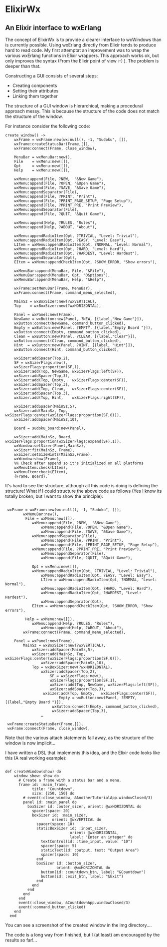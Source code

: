 
# ElixirWx
An Elixir interface to wxErlang
----

The concept of ElixirWx is to provide a clearer interface to wxWindows than is currently possible. Using wxErlang directly from Elixir tends to produce hard to read code. My first attemptat an improvement was to wrap the various wxErlang functions in Elixir wrappers. This approach works ok, but only improves the syntax (From the Elixir point of view :-) ). The problem is deeper than that. 

Constructing a GUI consists of several steps:

- Creating components
- Setting their attributes
- Linking them together

The structure of a GUI window is hierarchical, making a procedural  approach messy. This is because the structure of the code does not match the structure of the window.

For instance consider the following code:

    create_window() ->
        wxFrame = wxFrame:new(wx:null(), -1, "Sudoku", []),
        wxFrame:createStatusBar(Frame,[]),
        wxFrame:connect(Frame, close_window),
    
        MenuBar = wxMenuBar:new(),
        File    = wxMenu:new([]),
        Opt     = wxMenu:new([]),
        Help    = wxMenu:new([]),
    
        wxMenu:append(File, ?NEW,  "&New Game"),
        wxMenu:append(File, ?OPEN, "&Open Game"),
        wxMenu:append(File, ?SAVE, "&Save Game"),
        wxMenu:appendSeparator(File),
        wxMenu:append(File, ?PRINT, "Print"),
        wxMenu:append(File, ?PRINT_PAGE_SETUP, "Page Setup"),
        wxMenu:append(File, ?PRINT_PRE, "Print Preview"),
        wxMenu:appendSeparator(File),
        wxMenu:append(File, ?QUIT, "&Quit Game"),
    
        wxMenu:append(Help, ?RULES, "Rules"),
        wxMenu:append(Help, ?ABOUT, "About"), 
    
        wxMenu:appendRadioItem(Opt, ?TRIVIAL, "Level: Trivial"),
        wxMenu:appendRadioItem(Opt, ?EASY, "Level: Easy"),
        LItem = wxMenu:appendRadioItem(Opt, ?NORMAL, "Level: Normal"),
        wxMenu:appendRadioItem(Opt, ?HARD, "Level: Hard"),
        wxMenu:appendRadioItem(Opt, ?HARDEST, "Level: Hardest"),
        wxMenu:appendSeparator(Opt),
        EItem = wxMenu:appendCheckItem(Opt, ?SHOW_ERROR, "Show errors"),
    
        wxMenuBar:append(MenuBar, File, "&File"),
        wxMenuBar:append(MenuBar, Opt, "O&ptions"),
        wxMenuBar:append(MenuBar, Help, "&Help"),
    
        wxFrame:setMenuBar(Frame, MenuBar),
        wxFrame:connect(Frame, command_menu_selected),
    
        MainSz = wxBoxSizer:new(?wxVERTICAL),
        Top    = wxBoxSizer:new(?wxHORIZONTAL),
    
        Panel = wxPanel:new(Frame), 
        NewGame = wxButton:new(Panel, ?NEW, [{label,"New Game"}]),
        wxButton:connect(NewGame, command_button_clicked),
        Empty = wxButton:new(Panel, ?EMPTY, [{label,"Empty Board "}]),
        wxButton:connect(Empty, command_button_clicked),
        Clean = wxButton:new(Panel, ?CLEAR, [{label,"Clear"}]),
        wxButton:connect(Clean, command_button_clicked),
        Hint  = wxButton:new(Panel, ?HINT, [{label, "Hint"}]),
        wxButton:connect(Hint, command_button_clicked),
    
        wxSizer:addSpacer(Top,2),
        SF = wxSizerFlags:new(),
        wxSizerFlags:proportion(SF,1),
        wxSizer:add(Top, NewGame, wxSizerFlags:left(SF)), 
        wxSizer:addSpacer(Top,3),
        wxSizer:add(Top, Empty,   wxSizerFlags:center(SF)),
        wxSizer:addSpacer(Top,3),   
        wxSizer:add(Top, Clean,   wxSizerFlags:center(SF)),
        wxSizer:addSpacer(Top,3),   
        wxSizer:add(Top, Hint,    wxSizerFlags:right(SF)),
    
        wxSizer:addSpacer(MainSz,5),
        wxSizer:add(MainSz, Top, wxSizerFlags:center(wxSizerFlags:proportion(SF,0))),
        wxSizer:addSpacer(MainSz,10),
    
        Board = sudoku_board:new(Panel),
    
        wxSizer:add(MainSz, Board, wxSizerFlags:proportion(wxSizerFlags:expand(SF),1)),
        wxWindow:setSizer(Panel,MainSz),
        wxSizer:fit(MainSz, Frame),
        wxSizer:setSizeHints(MainSz,Frame),
        wxWindow:show(Frame),
        %% Check after append so it's initialized on all platforms
        wxMenuItem:check(LItem),
        wxMenuItem:check(EItem),
    	{Frame, Board}.`
	
It's hard to see the structure, although all this code is doing is defining the structure! What if I could structure the above code as follows (Yes I know its totally broken, but I want to show the principle):

```

 wxFrame = wxFrame:new(wx:null(), -1, "Sudoku", []),
    	wxMenuBar:new(),
		 File = wxMenu:new([]),
 			wxMenu:append(File, ?NEW,  "&New Game"),
    			wxMenu:append(File, ?OPEN, "&Open Game"),
    			wxMenu:append(File, ?SAVE, "&Save Game"),
   			wxMenu:appendSeparator(File),
    			wxMenu:append(File, ?PRINT, "Print"),
    			wxMenu:append(File, ?PRINT_PAGE_SETUP, "Page Setup"),
   			wxMenu:append(File, ?PRINT_PRE, "Print Preview"),
    			wxMenu:appendSeparator(File),
    			wxMenu:append(File, ?QUIT, "&Quit Game"),

    		Opt = wxMenu:new([]),
 			wxMenu:appendRadioItem(Opt, ?TRIVIAL, "Level: Trivial"),
    			wxMenu:appendRadioItem(Opt, ?EASY, "Level: Easy"),
    			LItem = wxMenu:appendRadioItem(Opt, ?NORMAL, "Level: Normal"),
    			wxMenu:appendRadioItem(Opt, ?HARD, "Level: Hard"),
    			wxMenu:appendRadioItem(Opt, ?HARDEST, "Level: Hardest"),
    			wxMenu:appendSeparator(Opt),
			EItem = wxMenu:appendCheckItem(Opt, ?SHOW_ERROR, "Show errors"),

   		 Help = wxMenu:new([]),
 			wxMenu:append(Help, ?RULES, "Rules"),
    			wxMenu:append(Help, ?ABOUT, "About"), 
		wxFrame:connect(Frame, command_menu_selected),
	
	Panel = wxPanel:new(Frame), 
		MainSz = wxBoxSizer:new(?wxVERTICAL),
  		  	wxSizer:addSpacer(MainSz,5),
   			wxSizer:add(MainSz, Top, wxSizerFlags:center(wxSizerFlags:proportion(SF,0))),
    			wxSizer:addSpacer(MainSz,10),
			Top = wxBoxSizer:new(?wxHORIZONTAL),
				wxSizer:addSpacer(Top,2),
    				SF = wxSizerFlags:new(),
    				wxSizerFlags:proportion(SF,1),
    				wxSizer:add(Top, NewGame, wxSizerFlags:left(SF)), 
    				wxSizer:addSpacer(Top,3),
   				 wxSizer:add(Top, Empty,   wxSizerFlags:center(SF)),
    					Empty = wxButton:new(Panel, ?EMPTY, [{label,"Empty Board "}]),
   					 wxButton:connect(Empty, command_button_clicked),
    				 wxSizer:addSpacer(Top,3),   
				…

 wxFrame:createStatusBar(Frame,[]),
 wxFrame:connect(Frame, close_window),

```

Note that the various attach statements fall away, as the structure of the window is now implicit...

I have written a DSL that implements this idea, and the Elixir code looks like this (A real working example):

```

def createWindow(show) do
    window show: show do
      # Create a frame with a status bar and a menu.
      frame id: :main_frame,
            title: "Countdown",
            size: {250, 150} do
        # event(:close_window, &AnotherTutorialApp.windowClosed/3)
        panel id: :main_panel do
          boxSizer id: :outer_sizer, orient: @wxHORIZONTAL do
            spacer(space: 20)
            boxSizer id: :main_sizer,
                     orient: @wxVERTICAL do
              spacer(space: 10)
              staticBoxSizer id: :input_sizer,
                             orient: @wxHORIZONTAL,
                             label: "Enter an integer" do
                textControl(id: :time_input, value: "10")
                spacer(space: 5)
                staticText(id: :output, text: "Output Area")
                spacer(space: 10)
              end
              boxSizer id: :button_sizer,
                       orient: @wxHORIZONTAL do
                button(id: :countdown_btn, label: "&Countdown")
                button(id: :exit_btn, label: "&Exit")
              end
            end
          end
        end
      end
      event(:close_window, &CountdownApp.windowClosed/3)
      event(:command_button_clicked)
    end
  end
```

You can see a screenshot of the created window in the img directory....

The code is a long way from finished, but I (at least) am encouraged by the results so far!...
